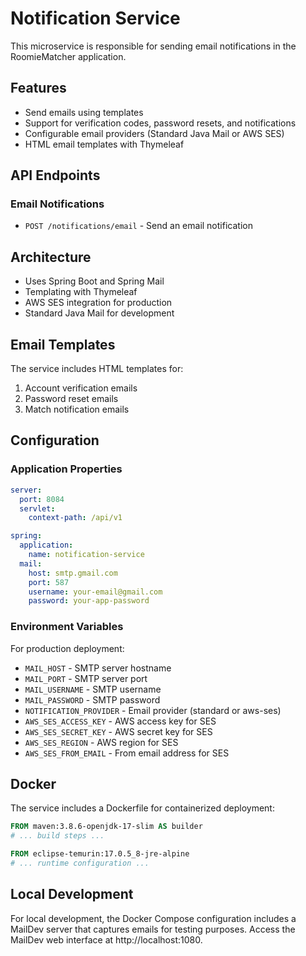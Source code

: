# Notification Service

This microservice is responsible for sending email notifications in the RoomieMatcher application.

## Features

- Send emails using templates
- Support for verification codes, password resets, and notifications
- Configurable email providers (Standard Java Mail or AWS SES)
- HTML email templates with Thymeleaf

## API Endpoints

### Email Notifications

- `POST /notifications/email` - Send an email notification

## Architecture

- Uses Spring Boot and Spring Mail
- Templating with Thymeleaf
- AWS SES integration for production
- Standard Java Mail for development

## Email Templates

The service includes HTML templates for:

1. Account verification emails
2. Password reset emails
3. Match notification emails

## Configuration

### Application Properties

```yaml
server:
  port: 8084
  servlet:
    context-path: /api/v1

spring:
  application:
    name: notification-service
  mail:
    host: smtp.gmail.com
    port: 587
    username: your-email@gmail.com
    password: your-app-password
```

### Environment Variables

For production deployment:

- `MAIL_HOST` - SMTP server hostname
- `MAIL_PORT` - SMTP server port
- `MAIL_USERNAME` - SMTP username
- `MAIL_PASSWORD` - SMTP password
- `NOTIFICATION_PROVIDER` - Email provider (standard or aws-ses)
- `AWS_SES_ACCESS_KEY` - AWS access key for SES
- `AWS_SES_SECRET_KEY` - AWS secret key for SES
- `AWS_SES_REGION` - AWS region for SES
- `AWS_SES_FROM_EMAIL` - From email address for SES

## Docker

The service includes a Dockerfile for containerized deployment:

```dockerfile
FROM maven:3.8.6-openjdk-17-slim AS builder
# ... build steps ...

FROM eclipse-temurin:17.0.5_8-jre-alpine
# ... runtime configuration ...
```

## Local Development

For local development, the Docker Compose configuration includes a MailDev server that captures emails for testing purposes. Access the MailDev web interface at http://localhost:1080. 